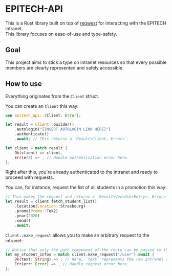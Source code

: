 EPITECH-API
===========

This is a Rust library built on top of [reqwest](https://github.com/seanmonstar/reqwest) for interacting with the EPITECH intranet.  
This library focuses on ease-of-use and type-safety.  

Goal
----

This project aims to stick a type on intranet resources so that every possible members are clearly represented and safely accessible.  

How to use
----------

Everything originates from the `Client` struct.

You can create an `Client` this way:

```rust
use epitech_api::{Client, Error};

let result = Client::builder()
    .autologin("[INSERT AUTOLOGIN LINK HERE]")
    .authenticate()
    .await; // This returns a `Result<Client, Error>`.

let client = match result {
    Ok(client) => client,
    Err(err) => , // Handle authentication error here.
};
```

Right after this, you're already authenticated to the intranet and ready to proceed with requests.

You can, for instance, request the list of all students in a promotion this way:

```rust
// This makes the request and returns a `Result<Vec<UserEntry>, Error>`.
let result = client.fetch_student_list()
    .location(Location::Strasbourg)
    .promo(Promo::Tek2)
    .year(2020)
    .send()
    .await;
```

`Client::make_request` allows you to make an arbitrary request to the intranet:

```rust
// Notice that only the path component of the route can be passed to the method.
let my_student_infos = match client.make_request("/user").await {
    Ok(text: String) => , // Here, `text` represents the raw intranet response body.
    Err(err: Error) => , // Handle request error here.
};
```
